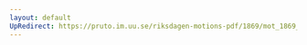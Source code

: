 ```yaml
---
layout: default
UpRedirect: https://pruto.im.uu.se/riksdagen-motions-pdf/1869/mot_1869__ak__18/mot_1869__ak__18-005.pdf
---
```

